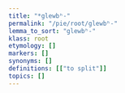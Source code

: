 ```yaml
---
title: "*glewbʰ-"
permalink: "/pie/root/glewbʰ-"
lemma_to_sort: "glewbʰ-"
klass: root
etymology: []
markers: []
synonyms: []
definitions: [["to split"]]
topics: []
---
```

